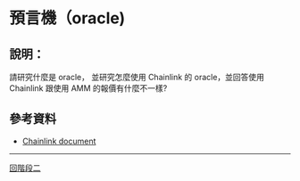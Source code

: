 # 預言機（oracle)

## 說明：
請研究什麼是 oracle， 並研究怎麼使用 Chainlink 的 oracle，並回答使用 Chainlink 跟使用 AMM 的報價有什麼不一樣?



## 參考資料

- [Chainlink document](https://docs.chain.link/ethereum/)

---
[回階段二](./README.md)
